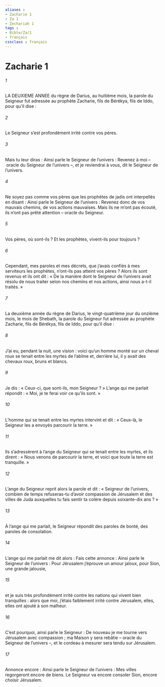 ```yaml
---
aliases : 
- Zacharie 1
- Za 1
- Zechariah 1
tags : 
- Bible/Za/1
- français
cssclass : français
---
```


# Zacharie 1

###### 1
LA DEUXIEME ANNEE du règne de Darius, au huitième mois, la parole du Seigneur fut adressée au prophète Zacharie, fils de Bérékya, fils de Iddo, pour qu’il dise :
###### 2
Le Seigneur s’est profondément irrité contre vos pères.
###### 3
Mais tu leur diras : Ainsi parle le Seigneur de l’univers : Revenez à moi – oracle du Seigneur de l’univers –, et je reviendrai à vous, dit le Seigneur de l’univers.
###### 4
Ne soyez pas comme vos pères que les prophètes de jadis ont interpellés en disant : Ainsi parle le Seigneur de l’univers : Revenez donc de vos mauvais chemins, de vos actions mauvaises. Mais ils ne m’ont pas écouté, ils n’ont pas prêté attention – oracle du Seigneur.
###### 5
Vos pères, où sont-ils ? Et les prophètes, vivent-ils pour toujours ?
###### 6
Cependant, mes paroles et mes décrets, que j’avais confiés à mes serviteurs les prophètes, n’ont-ils pas atteint vos pères ? Alors ils sont revenus et ils ont dit : « De la manière dont le Seigneur de l’univers avait résolu de nous traiter selon nos chemins et nos actions, ainsi nous a-t-il traités. »
###### 7
La deuxième année du règne de Darius, le vingt-quatrième jour du onzième mois, le mois de Shebath, la parole du Seigneur fut adressée au prophète Zacharie, fils de Bérékya, fils de Iddo, pour qu’il dise :
###### 8
J’ai eu, pendant la nuit, une vision : voici qu’un homme monté sur un cheval roux se tenait entre les myrtes de l’abîme et, derrière lui, il y avait des chevaux roux, bruns et blancs.
###### 9
Je dis : « Ceux-ci, que sont-ils, mon Seigneur ? » L’ange qui me parlait répondit : « Moi, je te ferai voir ce qu’ils sont. »
###### 10
L’homme qui se tenait entre les myrtes intervint et dit : « Ceux-là, le Seigneur les a envoyés parcourir la terre. »
###### 11
Ils s’adressèrent à l’ange du Seigneur qui se tenait entre les myrtes, et ils dirent : « Nous venons de parcourir la terre, et voici que toute la terre est tranquille. »
###### 12
L’ange du Seigneur reprit alors la parole et dit : « Seigneur de l’univers, combien de temps refuseras-tu d’avoir compassion de Jérusalem et des villes de Juda auxquelles tu fais sentir ta colère depuis soixante-dix ans ? »
###### 13
À l’ange qui me parlait, le Seigneur répondit des paroles de bonté, des paroles de consolation.
###### 14
L’ange qui me parlait me dit alors : Fais cette annonce : Ainsi parle le Seigneur de l’univers :
Pour Jérusalem j’éprouve un amour jaloux,
pour Sion, une grande jalousie,
###### 15
et je suis très profondément irrité
contre les nations qui vivent bien tranquilles :
alors que moi, j’étais faiblement irrité contre Jérusalem,
elles, elles ont ajouté à son malheur.
###### 16
C’est pourquoi, ainsi parle le Seigneur :
De nouveau je me tourne vers Jérusalem avec compassion ;
ma Maison y sera rebâtie
– oracle du Seigneur de l’univers –,
et le cordeau à mesurer sera tendu sur Jérusalem.
###### 17
Annonce encore : Ainsi parle le Seigneur de l’univers :
Mes villes regorgeront encore de biens.
Le Seigneur va encore consoler Sion,
encore choisir Jérusalem.
